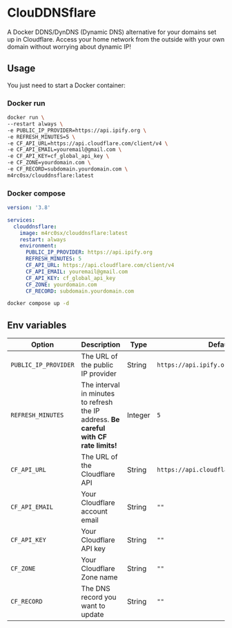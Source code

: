 # ClouDDNSflare
A Docker DDNS/DynDNS (Dynamic DNS) alternative for your domains set up in Cloudflare. 
Access your home network from the outside with your own domain without worrying about dynamic IP!

## Usage
You just need to start a Docker container:

### Docker run
```bash
docker run \
--restart always \
-e PUBLIC_IP_PROVIDER=https://api.ipify.org \
-e REFRESH_MINUTES=5 \
-e CF_API_URL=https://api.cloudflare.com/client/v4 \
-e CF_API_EMAIL=youremail@gmail.com \
-e CF_API_KEY=cf_global_api_key \
-e CF_ZONE=yourdomain.com \
-e CF_RECORD=subdomain.yourdomain.com \
m4rc0sx/clouddnsflare:latest
```

### Docker compose
```yml
version: '3.8'

services:
  clouddnsflare:
    image: m4rc0sx/clouddnsflare:latest
    restart: always
    environment:
      PUBLIC_IP_PROVIDER: https://api.ipify.org
      REFRESH_MINUTES: 5
      CF_API_URL: https://api.cloudflare.com/client/v4
      CF_API_EMAIL: youremail@gmail.com
      CF_API_KEY: cf_global_api_key
      CF_ZONE: yourdomain.com
      CF_RECORD: subdomain.yourdomain.com

```
```bash
docker compose up -d
```

## Env variables
| Option            | Description                                      | Type      | Default             |
|-------------------|--------------------------------------------------|-----------|---------------------|
| `PUBLIC_IP_PROVIDER` | The URL of the public IP provider            | String| `https://api.ipify.org`|
| `REFRESH_MINUTES` | The interval in minutes to refresh the IP address. **Be careful with CF rate limits!** | Integer| `5`                 |
| `CF_API_URL`     | The URL of the Cloudflare API                    | String| `https://api.cloudflare.com/client/v4`|
| `CF_API_EMAIL`   | Your Cloudflare account email                    | String|     `""`                |
| `CF_API_KEY`     | Your Cloudflare API key                          | String| `""` |
| `CF_ZONE`        | Your Cloudflare Zone name                          | String| `""`    |
| `CF_RECORD`      | The DNS record you want to update                | String| `""`|



